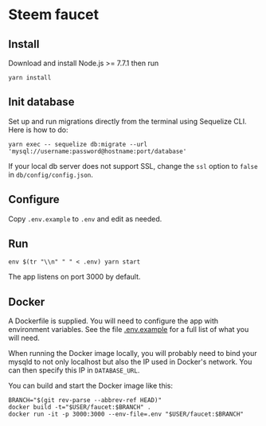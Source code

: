# Steem faucet

## Install
Download and install Node.js >= 7.7.1 then run
```
yarn install
```

## Init database
Set up and run migrations directly from the terminal using Sequelize CLI. Here is how to do:
```
yarn exec -- sequelize db:migrate --url 'mysql://username:password@hostname:port/database'
```

If your local db server does not support SSL, change the `ssl` option to `false` in `db/config/config.json`.

## Configure

Copy `.env.example` to `.env` and edit as needed.

## Run
```
env $(tr "\\n" " " < .env) yarn start
```

The app listens on port 3000 by default.

## Docker

A Dockerfile is supplied. You will need to configure the app with environment variables.
See the file [.env.example](.env.example) for a full list of what you will need.

When running the Docker image locally, you will probably need to bind your mysqld to not only localhost
but also the IP used in Docker's network. You can then specify this IP in `DATABASE_URL`.

You can build and start the Docker image like this:

```
BRANCH="$(git rev-parse --abbrev-ref HEAD)"
docker build -t="$USER/faucet:$BRANCH" .
docker run -it -p 3000:3000 --env-file=.env "$USER/faucet:$BRANCH"
```
